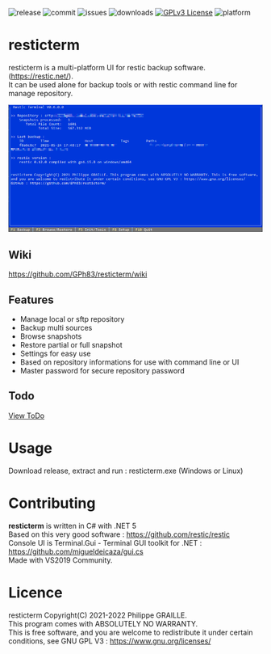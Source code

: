 
![release](https://img.shields.io/github/v/release/GPh83/resticterm?include_prereleases)
![commit](https://img.shields.io/github/last-commit/GPh83/resticterm) 
![issues](https://img.shields.io/github/issues/GPh83/resticterm) 
![downloads](https://img.shields.io/github/downloads/GPh83/resticterm/total)
[![GPLv3 License](https://img.shields.io/badge/License-GPL%20v3-yellow.svg)](https://opensource.org/licenses/)
![platform](https://img.shields.io/badge/platform-Windows%20Linux-blue)

# resticterm

resticterm is a multi-platform UI for restic backup software. (https://restic.net/).  
It can be used alone for backup tools or with restic command line for manage repository.

![MainScreen](https://github.com/GPh83/resticterm/blob/master/resticterm/Img/resticterm_screens.gif)

## Wiki 

https://github.com/GPh83/resticterm/wiki

## Features
- Manage local or sftp repository
- Backup multi sources 
- Browse snapshots
- Restore partial or full snapshot
- Settings for easy use
- Based on repository informations for use with command line or UI
- Master password for secure repository password

## Todo
[View ToDo](https://github.com/GPh83/resticterm/blob/master/TODO.md)

# Usage

Download release, extract and run : resticterm.exe (Windows or Linux)


# Contributing

**resticterm** is written in C# with .NET 5  
Based on this very good software : https://github.com/restic/restic  
Console UI is Terminal.Gui - Terminal GUI toolkit for .NET : https://github.com/migueldeicaza/gui.cs  
Made with VS2019 Community.


# Licence 

resticterm Copyright(C) 2021-2022 Philippe GRAILLE.  
This program comes with ABSOLUTELY NO WARRANTY.  
This is free software, and you are welcome to redistribute it under certain conditions, see GNU GPL V3 : https://www.gnu.org/licenses/






